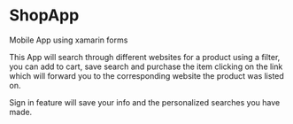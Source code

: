 # ShopApp

Mobile App using xamarin forms

This App will search through different websites for a product using a filter, you can add to cart, save search and purchase the item clicking on the link which will 
forward you to the corresponding website the product was listed on.

Sign in feature will save your info and the personalized searches you have made.
